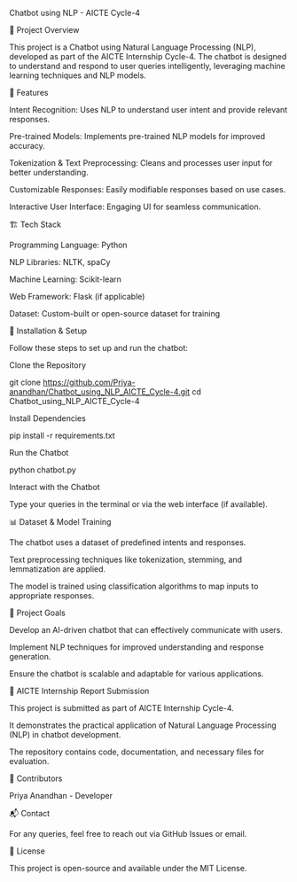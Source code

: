 Chatbot using NLP - AICTE Cycle-4

📌 Project Overview

This project is a Chatbot using Natural Language Processing (NLP), developed as part of the AICTE Internship Cycle-4. The chatbot is designed to understand and respond to user queries intelligently, leveraging machine learning techniques and NLP models.

🚀 Features

Intent Recognition: Uses NLP to understand user intent and provide relevant responses.

Pre-trained Models: Implements pre-trained NLP models for improved accuracy.

Tokenization & Text Preprocessing: Cleans and processes user input for better understanding.

Customizable Responses: Easily modifiable responses based on use cases.

Interactive User Interface: Engaging UI for seamless communication.

🏗️ Tech Stack

Programming Language: Python

NLP Libraries: NLTK, spaCy

Machine Learning: Scikit-learn

Web Framework: Flask (if applicable)

Dataset: Custom-built or open-source dataset for training

🔧 Installation & Setup

Follow these steps to set up and run the chatbot:

Clone the Repository

git clone https://github.com/Priya-anandhan/Chatbot_using_NLP_AICTE_Cycle-4.git
cd Chatbot_using_NLP_AICTE_Cycle-4

Install Dependencies

pip install -r requirements.txt

Run the Chatbot

python chatbot.py

Interact with the Chatbot

Type your queries in the terminal or via the web interface (if available).

📊 Dataset & Model Training

The chatbot uses a dataset of predefined intents and responses.

Text preprocessing techniques like tokenization, stemming, and lemmatization are applied.

The model is trained using classification algorithms to map inputs to appropriate responses.

🎯 Project Goals

Develop an AI-driven chatbot that can effectively communicate with users.

Implement NLP techniques for improved understanding and response generation.

Ensure the chatbot is scalable and adaptable for various applications.

📜 AICTE Internship Report Submission

This project is submitted as part of AICTE Internship Cycle-4.

It demonstrates the practical application of Natural Language Processing (NLP) in chatbot development.

The repository contains code, documentation, and necessary files for evaluation.

🤝 Contributors

Priya Anandhan - Developer

📬 Contact

For any queries, feel free to reach out via GitHub Issues or email.

📄 License

This project is open-source and available under the MIT License.

